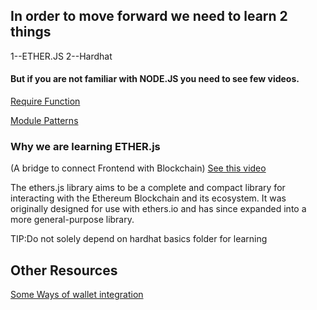 ## In order to move forward we need to learn 2 things 
1--ETHER.JS
2--Hardhat

#### But if you are not familiar with NODE.JS you need to see few videos.
[Require Function](https://www.youtube.com/watch?v=xHLd36QoS4k)


[Module Patterns](https://www.youtube.com/watch?v=9UaZtgB5tQI)

### Why we are learning ETHER.js
(A bridge to connect Frontend with Blockchain)
[See this video](https://www.youtube.com/watch?v=yk7nVp5HTCk&t=410s)

The ethers.js library aims to be a complete and compact library for interacting 
with the Ethereum Blockchain and its ecosystem. It was originally designed for use with ethers.io and
has since expanded into a more general-purpose library.

TIP:Do not solely depend on hardhat basics folder for learning

## Other Resources

[Some Ways of wallet integration](https://www.youtube.com/watch?v=pdsYCkUWrgQ)
